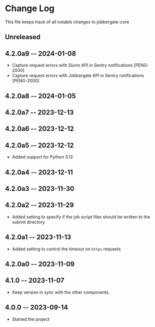 # Change Log

This file keeps track of all notable changes to jobbergate-core

## Unreleased


## 4.2.0a9 -- 2024-01-08
- Capture request errors with Slurm API in Sentry notifications [PENG-2000]
- Capture request errors with Jobbergate API in Sentry notifications [PENG-2000]

## 4.2.0a8 -- 2024-01-05
## 4.2.0a7 -- 2023-12-13

## 4.2.0a6 -- 2023-12-12

## 4.2.0a5 -- 2023-12-12

- Added support for Python 3.12

## 4.2.0a4 -- 2023-12-11

## 4.2.0a3 -- 2023-11-30

## 4.2.0a2 -- 2023-11-29

- Added setting to specify if the job script files should be written to the submit directory

## 4.2.0a1 -- 2023-11-13

- Added setting to control the timeout on `httpx` requests

## 4.2.0a0 -- 2023-11-09

## 4.1.0 -- 2023-11-07

- Keep version in sync with the other components.

## 4.0.0 -- 2023-09-14

- Started the project
